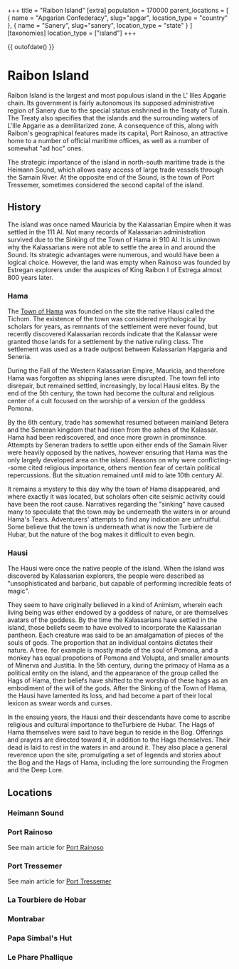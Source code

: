 +++
title = "Raibon Island"
[extra]
population = 170000
parent_locations = [
  { name = "Apgarian Confederacy", slug="apgar", location_type = "country" },
  { name = "Sanery", slug="sanery", location_type = "state" }
]
[taxonomies]
location_type = ["island"]
+++

{{ outofdate() }}

# Raibon Island


Raibon Island is the largest and most populous island in the L' Illes Apgarie chain. Its government is fairly autonomous its supposed administrative region of Sanery due to the special status enshrined in the Treaty of Turain. The Treaty also specifies that the islands and the surrounding waters of L'Ille Apgarie as a demilitarized zone. A consequence of this, along with Raibon's geographical features made its capital, Port Rainoso, an attractive home to a number of official maritime offices, as well as a number of somewhat "ad hoc" ones.

The strategic importance of the island in north-south maritime trade is the Heimann Sound, which allows easy access of large trade vessels through the Samain River. At the opposite end of the Sound, is the town of Port Tressemer, sometimes considered the second capital of the island.

## History

The island was once named Mauricia by the Kalassarian Empire when it was settled in the 111 AI. Not many records of Kalassarian administration survived due to the Sinking of the Town of Hama in 910 AI. It is unknown why the Kalassarians were not able to settle the area in and around the Sound. Its strategic advantages were numerous, and would have been a logical choice. However, the land was empty when Rainoso was founded by Estregan explorers under the auspices of King Raibon I of Estrega almost 800 years later.

### Hama

The [Town of Hama](@/locations/hama.md) was founded on the site the native Hausi called the Tichom. The existence of the town was considered mythological by scholars for years, as remnants of the settlement were never found, but recently discovered Kalassarian records indicate that the Kalassar were granted those lands for a settlement by the native ruling class. The settlement was used as a trade outpost between Kalassarian Hapgaria and Seneria.

During the Fall of the Western Kalassarian Empire, Mauricia, and therefore Hama was forgotten as shipping lanes were disrupted. The town fell into disrepair, but remained settled, increasingly, by local Hausi elites. By the end of the 5th century, the town had become the cultural and religious center of a cult focused on the worship of a version of the goddess Pomona.

By the 6th century, trade has somewhat resumed between mainland Betera and the Seneran kingdom that had risen from the ashes of the Kalassar. Hama had been rediscovered, and once more grown in prominsnce. Attempts by Seneran traders to settle upon either ends of the Samain River were heavily opposed by the natives, however ensuring that Hama was the only largely developed area on the island. Reasons on why were conflicting--some cited religious importance, others mention fear of certain political repercussions. But the situation remained until mid to late 10th century AI.

It remains a mystery to this day why the town of Hama disappeared, and where exactly it was located, but scholars often cite seismic activity could have been the root cause. Narratives regarding the "sinking" have caused many to speculate that the town may be underneath the waters in or around Hama's Tears. Adventurers' attempts to find any indication are unfruitful. Some believe that the town is underneath what is now the Turbiere de Hubar, but the nature of the bog makes it difficult to even begin.

### Hausi

The Hausi were once the native people of the island. When the island was discovered by Kalassarian explorers, the people were described as "unsophisticated and barbaric, but capable of performing incredible feats of magic".

They seem to have originally believed in a kind of Animism, wherein each living being was either endowed by a goddess of nature, or are themselves avatars of the goddess. By the time the Kalassarians have settled in the island, those beliefs seem to have evolved to incorporate the Kalassarian pantheon. Each creature was said to be an amalgamation of pieces of the souls of gods. The proportion that an individual contains dictates their nature. A tree. for example is mostly made of the soul of Pomona, and a monkey has equal propotions of Pomona and Volupta, and smaller amounts of Minerva and Justitia. In the 5th century, during the primacy of Hama as a political entity on the island, and the appearance of the group called the Hags of Hama, their beliefs have shifted to the worship of these hags as an embodiment of the will of the gods. After the Sinking of the Town of Hama, the Hausi have lamented its loss, and had become a part of their local lexicon as swear words and curses.

In the ensuing years, the Hausi and their descendants have come to ascribe religious and cultural importance to theTurbiere de Hubar. The Hags of Hama themselves were said to have begun to reside in the Bog. Offerings and prayers are directed toward it, in addition to the Hags themselves. Their dead is laid to rest in the waters in and around it. They also place a general reverence upon the site, promulgating a set of legends and stories about the Bog and the Hags of Hama, including the lore surrounding the Frogmen and the Deep Lore.

## Locations

### Heimann Sound

### Port Rainoso
See main article for [Port Rainoso](@/locations/port-rainoso.md)
### Port Tressemer
See main article for [Port Tressemer](@/locations/port-tressemer.md)
### La Tourbiere de Hobar

### Montrabar

### Papa Simbal's Hut

### Le Phare Phallique
